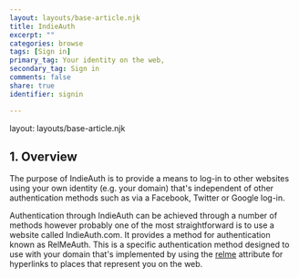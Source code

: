 ```yaml
---
layout: layouts/base-article.njk
title: IndieAuth
excerpt: ""
categories: browse
tags: [Sign in]
primary_tag: Your identity on the web,
secondary_tag: Sign in
comments: false
share: true
identifier: signin

---
```

layout: layouts/base-article.njk
## 1. Overview
The purpose of IndieAuth is to provide a means to log-in to other websites using your own identity (e.g. your domain) that's independent of other authentication methods such as via a Facebook, Twitter or Google log-in.

Authentication through IndieAuth can be achieved through a number of methods however probably one of the most straightforward is to use a website called IndieAuth.com. It provides a method for authentication known as RelMeAuth. This is a specific authentication method designed to use with your domain that's implemented by using the [relme]('/browse/relme/') attribute for hyperlinks to places that represent you on the web.